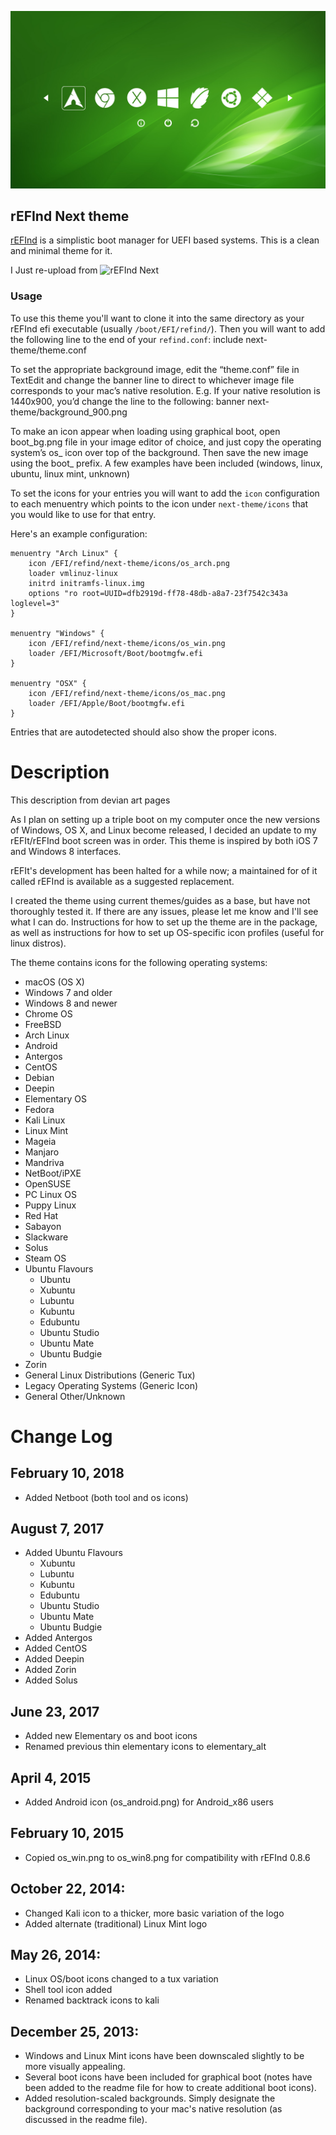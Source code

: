 [![preview image](https://github.com/Zxce3/next-theme/blob/main/preview.png)](https://www.deviantart.com/sdbinwiiexe/art/rEFInd-Next-Theme-407754566)
## rEFInd Next theme

[rEFInd](http://www.rodsbooks.com/refind/) is a simplistic boot manager for UEFI
based systems. This is a clean and minimal theme for it.

I Just re-upload from
![rEFInd Next](http://sdbinwiiexe.deviantart.com/)

### Usage

To use this theme you'll want to clone it into the same directory as your rEFInd
efi executable (usually `/boot/EFI/refind/`). Then you will want to add the following line to the end of your `refind.conf`:
	include next-theme/theme.conf


To set the appropriate background image, edit the “theme.conf” file in TextEdit and change the banner line to direct to whichever image file corresponds to your mac’s native resolution.
E.g. If your native resolution is 1440x900, you’d change the line to the following:
	banner next-theme/background_900.png

To make an icon appear when loading using graphical boot, open boot_bg.png file in your image editor of choice, and just copy the operating system’s os_ icon over top of the background.  Then save the new image using the boot_ prefix.  A few examples have been included (windows, linux, ubuntu, linux mint, unknown)

To set the icons for your entries you will want to add the `icon` configuration
to each menuentry which points to the icon under `next-theme/icons` that you
would like to use for that entry.

Here's an example configuration:

```shell
menuentry "Arch Linux" {
	icon /EFI/refind/next-theme/icons/os_arch.png
	loader vmlinuz-linux
	initrd initramfs-linux.img
	options "ro root=UUID=dfb2919d-ff78-48db-a8a7-23f7542c343a loglevel=3"
}

menuentry "Windows" {
	icon /EFI/refind/next-theme/icons/os_win.png
	loader /EFI/Microsoft/Boot/bootmgfw.efi
}

menuentry "OSX" {
	icon /EFI/refind/next-theme/icons/os_mac.png
	loader /EFI/Apple/Boot/bootmgfw.efi
}
```

Entries that are autodetected should also show the proper icons.

# Description
This description from devian art pages

As I plan on setting up a triple boot on my computer once the new versions of Windows, OS X, and Linux become released, I decided an update to my rEFIt/rEFInd boot screen was in order. This theme is inspired by both iOS 7 and Windows 8 interfaces.

rEFIt's development has been halted for a while now; a maintained for of it called rEFInd is available as a suggested replacement.

I created the theme using current themes/guides as a base, but have not thoroughly tested it. If there are any issues, please let me know and I'll see what I can do. Instructions for how to set up the theme are in the package, as well as instructions for how to set up OS-specific icon profiles (useful for linux distros).

The theme contains icons for the following operating systems:
 - macOS (OS X)
 - Windows 7 and older
 - Windows 8 and newer
 - Chrome OS
 - FreeBSD
 - Arch Linux
 - Android
 - Antergos
 - CentOS
 - Debian
 - Deepin
 - Elementary OS
 - Fedora
 - Kali Linux
 - Linux Mint
 - Mageia
 - Manjaro
 - Mandriva
 - NetBoot/iPXE
 - OpenSUSE
 - PC Linux OS
 - Puppy Linux
 - Red Hat
 - Sabayon
 - Slackware
 - Solus
 - Steam OS
 - Ubuntu Flavours
     - Ubuntu
     - Xubuntu
     - Lubuntu
     - Kubuntu
     - Edubuntu
     - Ubuntu Studio
     - Ubuntu Mate
     - Ubuntu Budgie
 - Zorin
 - General Linux Distributions (Generic Tux)
 - Legacy Operating Systems (Generic Icon)
 - General Other/Unknown

# Change Log

## February 10, 2018
 - Added Netboot (both tool and os icons)

## August 7, 2017
 - Added Ubuntu Flavours
	- Xubuntu
	- Lubuntu
	- Kubuntu
	- Edubuntu
	- Ubuntu Studio
	- Ubuntu Mate
	- Ubuntu Budgie
- Added Antergos
- Added CentOS
- Added Deepin
- Added Zorin
- Added Solus

## June 23, 2017

- Added new Elementary os and boot icons
- Renamed previous thin elementary icons to elementary_alt

## April 4, 2015

- Added Android icon (os_android.png) for Android_x86 users

## February 10, 2015

- Copied os_win.png to os_win8.png for compatibility with rEFInd 0.8.6

## October 22, 2014:

- Changed Kali icon to a thicker, more basic variation of the logo
- Added alternate (traditional) Linux Mint logo

## May 26, 2014:

- Linux OS/boot icons changed to a tux variation
- Shell tool icon added
- Renamed backtrack icons to kali

## December 25, 2013:

- Windows and Linux Mint icons have been downscaled slightly to be more visually appealing.
- Several boot icons have been included for graphical boot (notes have been added to the readme file for how to create additional boot icons).
- Added resolution-scaled backgrounds.  Simply designate the background corresponding to your mac's native resolution (as discussed in the readme file).

